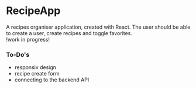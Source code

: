 # RecipeApp
A  recipes organiser application, created with React. The user should be able to create a user,
create recipes and toggle favorites.  
!work in progress!

### To-Do's

- responsiv design
- recipe create form
- connecting to the backend API  
